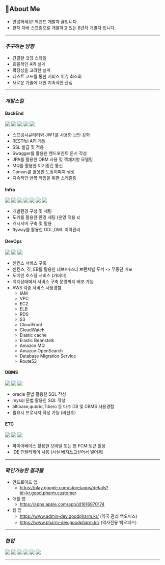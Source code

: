 ## **🍊About Me**
- 안녕하세요! 백엔드 개발자 뀰입니다.
- 현재 자바 스프링으로 개발하고 있는 8년차 개발자 입니다.
<hr/>

### **_추구하는 방향_**
- 간결한 코딩 스타일
- 효율적인 API 설계
- 확장성을 고려한 설계
- 테스트 코드를 통한 서비스 이슈 최소화
- 새로운 기술에 대한 지속적인 관심
<hr/>

### **_개발스킬_**  


#### BackEnd  
<img src="https://img.shields.io/badge/Java-007396?style=flat&logo=OpenJDK&logoColor=white"/> <img src="https://img.shields.io/badge/SrpingBoot-6DB33F?style=flat&logo=SpringBoot&logoColor=white"/> <img src="https://img.shields.io/badge/JPA(ORM)-59666C?style=flat&logo=Hibernate&logoColor=white"/> <img src="https://img.shields.io/badge/Gradle-02303A?style=flat&logo=Gradle&logoColor=white"/> <img src="https://img.shields.io/badge/Apache Maven-C71A36?style=flat&logo=Apache Maven&logoColor=white"/>

  - 스프링시큐리티와 JWT를 사용한 보안 강화
  - RESTful API 개발
  - SSL 발급 및 적용
  - Swagger를 활용한 엔드포인트 문서 작성
  - JPA를 활용한 ORM 사용 및 객체지향 모델링
  - MQ를 활용한 이기종간 통신
  - Canvas를 활용한 도장이미지 생성
  - 지속적인 반복 작업을 위한 스케줄링

#### Infra  
<img src="https://img.shields.io/badge/Linux-FCC624?style=flat&logo=Linux&logoColor=black"/> <img src="https://img.shields.io/badge/NGINX-009639?style=flat&logo=NGINX&logoColor=white"/> <img src="https://img.shields.io/badge/Docker-2496ED?style=flat&logo=Docker&logoColor=white"/> <img src="https://img.shields.io/badge/OpenSearch-005EB8?style=flat&logo=OpenSearch&logoColor=white"/> <img src="https://img.shields.io/badge/Redis-DC382D?style=flat&logo=Redis&logoColor=white"/> <img src="https://img.shields.io/badge/Flyway-CC0200?style=flat&logo=Flyway&logoColor=white"/> <img src="https://img.shields.io/badge/Apache Tomcat-F8DC75?style=flat&logo=Apache Tomcat&logoColor=black"/>

- 개발환경 구성 및 세팅
- 도커를 활용한 환경 세팅 (운영 적용 x)
- 캐시서버 구축 및 활용
- flyway를 활용한 DDL,DML 이력관리

#### DevOps  
<img src="https://img.shields.io/badge/Amazon AWS-232F3E?style=flat&logo=Amazon AWS&logoColor=white"/> <img src="https://img.shields.io/badge/Jenkins-D24939?style=flat&logo=Jenkins&logoColor=white"/> <img src="https://img.shields.io/badge/Git-F05032?style=flat&logo=Git&logoColor=white"/>

- 젠킨스 서비스 구축
- 젠킨스, 깃, EB를 활용한 데브/마스터 브랜치별 푸쉬 -> 무중단 배포
- 도메인 호스팅 서비스 (가비아)
- 백지상태에서 서비스 구축 운영까지 배포 가능
- AWS 각종 서비스 사용경험
  - IAM
  - VPC
  - EC2
  - ELB
  - RDS
  - S3
  - CloudFront
  - CloudWatch
  - Elastic cache
  - Elastic Beanstalk
  - Amazon MQ
  - Amazon OpenSearch
  - Database Migration Service
  - Route53

#### DBMS  
<img src="https://img.shields.io/badge/Oracle-F80000?style=flat&logo=Oracle&logoColor=white"/> <img src="https://img.shields.io/badge/MariaDB-003545?style=flat&logo=MariaDB&logoColor=white"/> <img src="https://img.shields.io/badge/MySQL-4479A1?style=flat&logo=MySQL&logoColor=white"/>

- oracle 문법 활용한 SQL 작성
- mysql 문법 활용한 SQL 작성
- altibase,qubrid,Tibero 등 다수 DB 및 DBMS 사용경험
- 필요시 프로시저 작성 가능 (비선호)

#### ETC  
<img src="https://img.shields.io/badge/IntelliJ IDEA-000000?style=flat&logo=IntelliJ IDEA&logoColor=white"/> <img src="https://img.shields.io/badge/DataGrip-000000?style=flat&logo=DataGrip&logoColor=white"/> <img src="https://img.shields.io/badge/Firebase-FFCA28?style=flat&logo=Firebase&logoColor=black"/>

- 파이어베이스 활용한 모바일 또는 웹 FCM 토큰 활용
- IDE 인텔리제이 사용 (사실 베지쓰고싶어서 넣어봄)
<hr/>

### **_확인가능한 결과물_**
- 안드로이드 앱
  - https://play.google.com/store/apps/details?id=kr.good.pharm.customer
- 애플 앱
  - https://apps.apple.com/app/id1616970174
- 웹 앱
  - https://www.admin-dev.goodpharm.kr/ (약국 관리 백오피스)
  - https://www.pharm-dev.goodpharm.kr/ (약사전용 백오피스)
<hr/>

### **_협업_**
<img src="https://img.shields.io/badge/Swagger-85EA2D?style=flat&logo=Swagger&logoColor=black"/> <img src="https://img.shields.io/badge/Postman-FF6C37?style=flat&logo=Postman&logoColor=white"/> <img src="https://img.shields.io/badge/Notion-000000?style=flat&logo=Notion&logoColor=white"/> <img src="https://img.shields.io/badge/Slack-4A154B?style=flat&logo=Slack&logoColor=white"/> <img src="https://img.shields.io/badge/GitHub-181717?style=flat&logo=GitHub&logoColor=white"/> <img src="https://img.shields.io/badge/Figma-F24E1E?style=flat&logo=Figma&logoColor=white"/>
<hr/>







